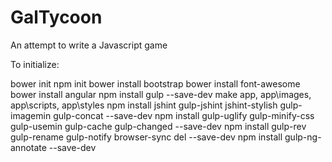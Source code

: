 # GalTycoon

An attempt to write a Javascript game

To initialize:

bower init
npm init
bower install bootstrap
bower install font-awesome
bower install angular
npm install gulp --save-dev
make app, app\images, app\scripts, app\styles
npm install jshint gulp-jshint jshint-stylish gulp-imagemin gulp-concat  --save-dev
npm install gulp-uglify gulp-minify-css gulp-usemin gulp-cache gulp-changed --save-dev 
npm install gulp-rev gulp-rename gulp-notify browser-sync del --save-dev 
npm install gulp-ng-annotate --save-dev


